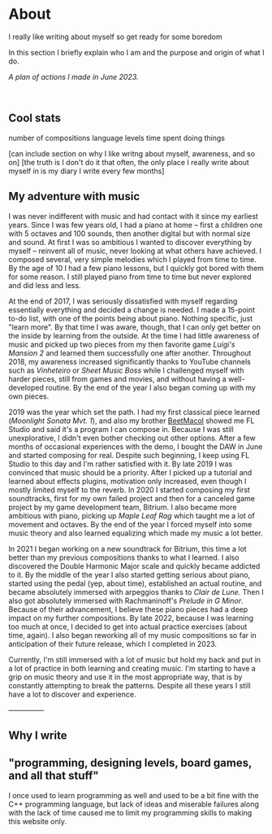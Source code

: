 # About

I really like writing about myself so get ready for some boredom

In this section I briefly explain who I am and the purpose and origin of what I do.

<MdImage img="about3.png" alt="Plan of Actions – June 2023"></MdImage>

*A plan of actions I made in June 2023.*

<br />

## Cool stats

number of compositions
language levels
time spent doing things

[can include section on why I like writng about myself, awareness, and so on] [the truth is I don't do it that often, the only place I really write about myself in is my diary I write every few months]

## My adventure with music

I was never indifferent with music and had contact with it since my earliest years. Since I was few years old, I had a piano at home – first a children one with 5 octaves and 100 sounds, then another digital but with normal size and sound. At first I was so ambitious I wanted to discover everything by myself – reinvent all of music, never looking at what others have achieved. I composed several, very simple melodies which I played from time to time. By the age of 10 I had a few piano lessons, but I quickly got bored with them for some reason. I still played piano from time to time but never explored and did less and less.

At the end of 2017, I was seriously dissatisfied with myself regarding essentially everything and decided a change is needed. I made a 15-point to-do list, with one of the points being about piano. Nothing specific, just "learn more". By that time I was aware, though, that I can only get better on the inside by learning from the outside. At the time I had little awareness of music and picked up two pieces from my then favorite game *Luigi's Mansion 2* and learned them successfully one after another. Throughout 2018, my awareness increased significantly thanks to YouTube channels such as *Vinheteiro* or *Sheet Music Boss* while I challenged myself with harder pieces, still from games and movies, and without having a well-developed routine. By the end of the year I also began coming up with my own pieces.

2019 was the year which set the path. I had my first classical piece learned (*Moonlight Sonata Mvt. 1*), and also my brother [BeetMacol](https://beetmacol.com) showed me FL Studio and said it's a program I can compose in. Because I was still unexplorative, I didn't even bother checking out other options. After a few months of occasional experiences with the demo, I bought the DAW in June and started composing for real. Despite such beginning, I keep using FL Studio to this day and I'm rather satisfied with it. By late 2019 I was convinced that music should be a priority. After I picked up a tutorial and learned about effects plugins, motivation only increased, even though I mostly limited myself to the reverb. In 2020 I started composing my first soundtracks, first for my own failed project and then for a canceled game project by my game development team, Bitrium. I also became more ambitious with piano, picking up *Maple Leaf Rag* which taught me a lot of movement and octaves. By the end of the year I forced myself into some music theory and also learned equalizing which made my music a lot better.

In 2021 I began working on a new soundtrack for Bitrium, this time a lot better than my previous compositions thanks to what I learned. I also discovered the Double Harmonic Major scale and quickly became addicted to it. By the middle of the year I also started getting serious about piano, started using the pedal (yep, about time), established an actual routine, and became absolutely immersed with arpeggios thanks to *Clair de Lune*. Then I also got absolutely immersed with Rachmaninoff's *Prelude in G Minor*. Because of their advancement, I believe these piano pieces had a deep impact on my further compositions. By late 2022, because I was learning too much at once, I decided to get into actual practice exercises (about time, again). I also began reworking all of my music compositions so far in anticipation of their future release, which I completed in 2023.

Currently, I'm still immersed with a lot of music but hold my back and put in a lot of practice in both learning and creating music. I'm starting to have a grip on music theory and use it in the most appropriate way, that is by constantly attempting to break the patterns. Despite all these years I still have a lot to discover and experience.

—————

## Why I write



## "programming, designing levels, board games, and all that stuff"

I once used to learn programming as well and used to be a bit fine with the C++ programming language, but lack of ideas and miserable failures along with the lack of time caused me to limit my programming skills to making this website only.


